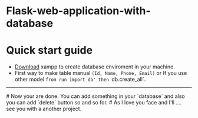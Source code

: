 # Flask-web-application-with-database

# Quick start guide
  * [Download](https://www.apachefriends.org/download.html) xampp to create database enviroment in your machine.
  * First way to make table manual `(Id, Name, Phone, Email)` or If you use other model `from run import db' then `db.create_all`.
<hr>
# Now your are done. You can add something in your  `database` and also you can add `delete` button so and so for.
# As I love you face and I'll .... see you with a another project.
